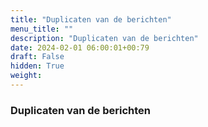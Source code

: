 ```yaml
---
title: "Duplicaten van de berichten"
menu_title: ""
description: "Duplicaten van de berichten"
date: 2024-02-01 06:00:01+00:79
draft: False
hidden: True
weight:
---
```

### Duplicaten van de berichten
